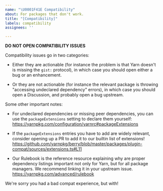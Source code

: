 ```yaml
---
name: "\U0001F41E Compatibility"
about: For packages that don't work.
title: "[Compatibility]"
labels: compatibility
assignees: ''

---
```


**DO NOT OPEN COMPATIBILITY ISSUES**

Compatibility issues go in two categories:

- Either they are actionable (for instance the problem is that Yarn doesn't is missing
  the `gist:` protocol), in which case you should open either a bug or an enhancement.

- Or they are not actionable (for instance the relevant package is throwing "accessing
  undeclared dependency" errors), in which case you should open a Discussion, and probably
  open a bug upstream.

Some other important notes:

- For undeclared dependencies or missing peer dependencies, you can use the `packageExtensions`
  setting to declare them yourself:
  https://yarnpkg.com/configuration/yarnrc#packageExtensions

- If the `packageExtensions` entries you have to add are widely relevant, consider opening up a
  PR to add it to our builtin list of extensions!
  https://github.com/yarnpkg/berry/blob/master/packages/plugin-compat/sources/extensions.ts#L11

- Our Rulebook is the reference resource explaining why are proper dependency listings important
  not only for Yarn, but for all package managers. We recommend linking it in your upstream issue.
  https://yarnpkg.com/advanced/rulebook

We're sorry you had a bad compat experience, but with!
